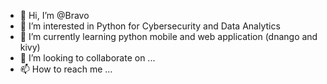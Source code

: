 - 👋 Hi, I’m @Bravo
- 👀 I’m interested in Python for Cybersecurity and Data Analytics
- 🌱 I’m currently learning python mobile and web application (dnango and kivy)
- 💞️ I’m looking to collaborate on ...
- 📫 How to reach me ...

<!---
bravoo1/bravoo1 is a ✨ special ✨ repository because its `README.md` (this file) appears on your GitHub profile.
You can click the Preview link to take a look at your changes.
--->

